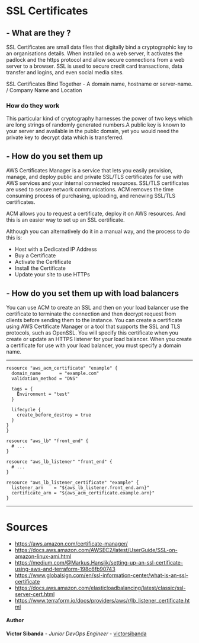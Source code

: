 # SSL Certificates

## - What are they ?
SSL Certificates are small data files that digitally bind a cryptographic key to an organisations details. When installed on a web server, It activates the padlock and the https protocol and allow secure connections from a web server to a browser. SSL is used to secure credit card transactions, data transfer and logins, and even social media sites.

SSL Certificates Bind Together - A domain name, hostname or server-name. / Company Name and Location

### How do they work

This particular kind of cryptography harnesses the power of two keys which are long strings of randomly generated numbers.A public key is known to your server and available in the public domain, yet you would need the private key to decrypt data which is transferred.


## - How do you set them up

AWS Certificates Manager is a service that lets you easily provision, manage, and deploy public and private SSL/TLS  certificates for use with AWS services and your internal connected resources. SSL/TLS certificates are used to secure network communications. ACM removes the time consuming process of purchasing, uploading, and renewing SSL/TLS certificates.

ACM allows you to request a certificate, deploy it on AWS resources. And this is an easier way to set up an SSL certificate.

Although you can alternatively do it in a manual way, and the process to do this is:
* Host with a Dedicated IP Address
* Buy a Certificate
* Activate the Certificate
* Install the Certificate
* Update your site to use HTTPs

## - How do you set them up with load balancers

You can use ACM to create an SSL and then on your load balancer use the certificate to terminate the connection and then decrypt request from clients before sending them to the instance.
You can create a certificate using AWS Certificate Manager or a tool that supports the SSL and TLS protocols, such as OpenSSL. You will specify this certificate when you create or update an HTTPS listener for your load balancer. When you create a certificate for use with your load balancer, you must specify a domain name.

---
```hcl
resource "aws_acm_certificate" "example" {
  domain_name       = "example.com"
  validation_method = "DNS"

  tags = {
    Environment = "test"
  }

  lifecycle {
    create_before_destroy = true
  }
}
}

resource "aws_lb" "front_end" {
  # ...
}

resource "aws_lb_listener" "front_end" {
  # ...
}

resource "aws_lb_listener_certificate" "example" {
  listener_arn    = "${aws_lb_listener.front_end.arn}"
  certificate_arn = "${aws_acm_certificate.example.arn}"
}

```

---

# **Sources**
- https://aws.amazon.com/certificate-manager/
- https://docs.aws.amazon.com/AWSEC2/latest/UserGuide/SSL-on-amazon-linux-ami.html
- https://medium.com/@Markus.Hanslik/setting-up-an-ssl-certificate-using-aws-and-terraform-198c6fb90743
- https://www.globalsign.com/en/ssl-information-center/what-is-an-ssl-certificate
- https://docs.aws.amazon.com/elasticloadbalancing/latest/classic/ssl-server-cert.html
- https://www.terraform.io/docs/providers/aws/r/lb_listener_certificate.html
#### Author
**Victor Sibanda** - *Junior DevOps Engineer* - [victorsibanda](https://github.com/victorsibanda)
